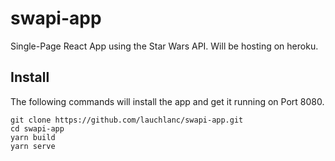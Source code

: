 # swapi-app

Single-Page React App using the Star Wars API. Will be hosting on heroku.

## Install
The following commands will install the app and get it running on Port 8080.
```
git clone https://github.com/lauchlanc/swapi-app.git
cd swapi-app
yarn build
yarn serve
```
